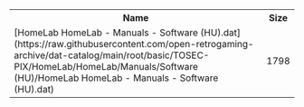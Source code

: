 <table>
<tr><th>Name</th><th>Size</th></tr>
<tr><td>
[HomeLab HomeLab - Manuals - Software (HU).dat](https://raw.githubusercontent.com/open-retrogaming-archive/dat-catalog/main/root/basic/TOSEC-PIX/HomeLab/HomeLab/Manuals/Software (HU)/HomeLab HomeLab - Manuals - Software (HU).dat)
</td><td>1798</td></tr>
</table>
